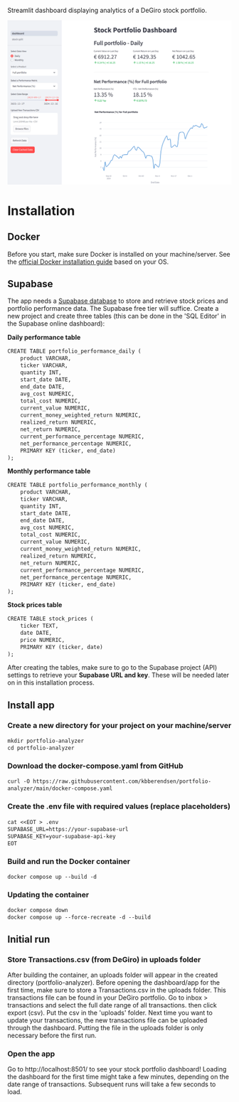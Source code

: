 Streamlit dashboard displaying analytics of a DeGiro stock portfolio.

![screenshot_portfolio_dashboard](screenshot_portfolio_dashboard.png)

# Installation

## Docker
Before you start, make sure Docker is installed on your machine/server. See the [official Docker installation guide](https://docs.docker.com/engine/install/) based on your OS.

## Supabase
The app needs a [Supabase database](https://supabase.com/) to store and retrieve stock prices and portfolio performance data. The Supabase free tier will suffice. Create a new project and create three tables (this can be done in the 'SQL Editor' in the Supabase online dashboard):

**Daily performance table**
```
CREATE TABLE portfolio_performance_daily (
    product VARCHAR,
    ticker VARCHAR,
    quantity INT,
    start_date DATE,
    end_date DATE,
    avg_cost NUMERIC,
    total_cost NUMERIC,
    current_value NUMERIC,
    current_money_weighted_return NUMERIC,
    realized_return NUMERIC,
    net_return NUMERIC,
    current_performance_percentage NUMERIC,
    net_performance_percentage NUMERIC,
    PRIMARY KEY (ticker, end_date)
);
```

**Monthly performance table**
```
CREATE TABLE portfolio_performance_monthly (
    product VARCHAR,
    ticker VARCHAR,
    quantity INT,
    start_date DATE,
    end_date DATE,
    avg_cost NUMERIC,
    total_cost NUMERIC,
    current_value NUMERIC,
    current_money_weighted_return NUMERIC,
    realized_return NUMERIC,
    net_return NUMERIC,
    current_performance_percentage NUMERIC,
    net_performance_percentage NUMERIC,
    PRIMARY KEY (ticker, end_date)
);
```

**Stock prices table**
```
CREATE TABLE stock_prices (
    ticker TEXT,
    date DATE,
    price NUMERIC,
    PRIMARY KEY (ticker, date)
);
```
After creating the tables, make sure to go to the Supabase project (API) settings to retrieve your __Supabase URL and key__. These will be needed later on in this installation process.

## Install app

### Create a new directory for your project on your machine/server
```
mkdir portfolio-analyzer
cd portfolio-analyzer
```

### Download the docker-compose.yaml from GitHub
```
curl -O https://raw.githubusercontent.com/kbberendsen/portfolio-analyzer/main/docker-compose.yaml
```

### Create the .env file with required values (replace placeholders)
```
cat <<EOT > .env
SUPABASE_URL=https://your-supabase-url
SUPABASE_KEY=your-supabase-api-key
EOT
```

### Build and run the Docker container
```
docker compose up --build -d
```

### Updating the container
```
docker compose down
docker compose up --force-recreate -d --build
```

## Initial run

### Store Transactions.csv (from DeGiro) in uploads folder
After building the container, an uploads folder will appear in the created directory (portfolio-analyzer). Before opening the dashboard/app for the first time, make sure to store a Transactions.csv in the uploads folder.
This transactions file can be found in your DeGiro portfolio. Go to inbox > transactions and select the full date range of all transactions. then click export (csv). Put the csv in the 'uploads' folder.
Next time you want to update your transactions, the new transactions file can be uploaded through the dashboard. Putting the file in the uploads folder is only necessary before the first run.

### Open the app
Go to http://localhost:8501/ to see your stock portfolio dashboard! Loading the dashboard for the first time might take a few minutes, depending on the date range of transactions. Subsequent runs will take a few seconds to load.
